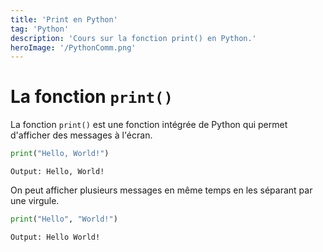 ```yaml
---
title: 'Print en Python'
tag: 'Python'
description: 'Cours sur la fonction print() en Python.'
heroImage: '/PythonComm.png'
---
```


# La fonction `print()`

La fonction `print()` est une fonction intégrée de Python qui permet d'afficher des messages à l'écran. 

```python
print("Hello, World!")
```

``` 
Output: Hello, World!
```

On peut afficher plusieurs messages en même temps en les séparant par une virgule.

```python
print("Hello", "World!")
```

```
Output: Hello World!
```
